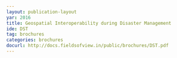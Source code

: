 ```yaml
---
layout: publication-layout
yar: 2016
title: Geospatial Interoperability during Disaster Management 
ide: DST
tag: brochures
categories: brochures
docurl: http://docs.fieldsofview.in/public/brochures/DST.pdf
---
```

